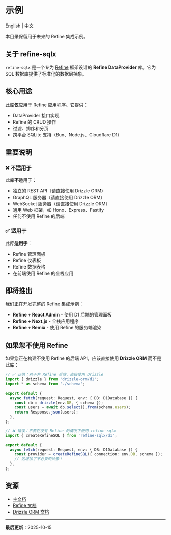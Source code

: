 # 示例

[English](./README.md) | [中文](./README_zh-CN.md)

本目录保留用于未来的 Refine 集成示例。

## 关于 refine-sqlx

`refine-sqlx` 是一个专为 [Refine](https://refine.dev/) 框架设计的 **Refine DataProvider** 库。它为 SQL 数据库提供了标准化的数据层抽象。

## 核心用途

此库**仅**应用于 Refine 应用程序。它提供：

- DataProvider 接口实现
- Refine 的 CRUD 操作
- 过滤、排序和分页
- 跨平台 SQLite 支持（Bun、Node.js、Cloudflare D1）

## 重要说明

### ❌ 不适用于

此库**不**适用于：

- 独立的 REST API（请直接使用 Drizzle ORM）
- GraphQL 服务器（请直接使用 Drizzle ORM）
- WebSocket 服务器（请直接使用 Drizzle ORM）
- 通用 Web 框架，如 Hono、Express、Fastify
- 任何不使用 Refine 的后端

### ✅ 适用于

此库**适用于**：

- Refine 管理面板
- Refine 仪表板
- Refine 数据表格
- 在前端使用 Refine 的全栈应用

## 即将推出

我们正在开发完整的 Refine 集成示例：

- **Refine + React Admin** - 使用 D1 后端的管理面板
- **Refine + Next.js** - 全栈应用程序
- **Refine + Remix** - 使用 Refine 的服务端渲染

## 如果您不使用 Refine

如果您正在构建不使用 Refine 的后端 API，应该直接使用 **Drizzle ORM** 而不是此库：

```typescript
// ✅ 正确：对于非 Refine 后端，直接使用 Drizzle
import { drizzle } from 'drizzle-orm/d1';
import * as schema from './schema';

export default {
  async fetch(request: Request, env: { DB: D1Database }) {
    const db = drizzle(env.DB, { schema });
    const users = await db.select().from(schema.users);
    return Response.json(users);
  },
};
```

```typescript
// ❌ 错误：不要在没有 Refine 的情况下使用 refine-sqlx
import { createRefineSQL } from 'refine-sqlx/d1';

export default {
  async fetch(request: Request, env: { DB: D1Database }) {
    const provider = createRefineSQL({ connection: env.DB, schema });
    // 这增加了不必要的抽象！
  },
};
```

## 资源

- [主文档](../../README.md)
- [Refine 文档](https://refine.dev/docs/)
- [Drizzle ORM 文档](https://orm.drizzle.team/)

---

**最后更新**：2025-10-15
